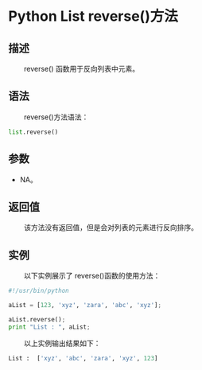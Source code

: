 # Python List reverse()方法
## 描述
&#160;&#160;&#160;&#160;&#160;&#160;&#160;&#160;reverse() 函数用于反向列表中元素。

## 语法
&#160;&#160;&#160;&#160;&#160;&#160;&#160;&#160;reverse()方法语法：

```python
list.reverse()
```

## 参数
- NA。

## 返回值
&#160;&#160;&#160;&#160;&#160;&#160;&#160;&#160;该方法没有返回值，但是会对列表的元素进行反向排序。

## 实例
&#160;&#160;&#160;&#160;&#160;&#160;&#160;&#160;以下实例展示了 reverse()函数的使用方法：

```python
#!/usr/bin/python

aList = [123, 'xyz', 'zara', 'abc', 'xyz'];

aList.reverse();
print "List : ", aList;
```

&#160;&#160;&#160;&#160;&#160;&#160;&#160;&#160;以上实例输出结果如下：

```python
List :  ['xyz', 'abc', 'zara', 'xyz', 123]
```